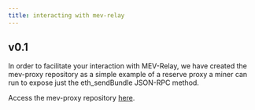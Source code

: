 ```yaml
---
title: interacting with mev-relay
---
```


## v0.1

In order to facilitate your interaction with MEV-Relay, we have created the mev-proxy repository as a simple example of a reserve proxy a miner can run to expose just the eth_sendBundle JSON-RPC method.

Access the mev-proxy repository [here](https://github.com/flashbots/mev-proxy).